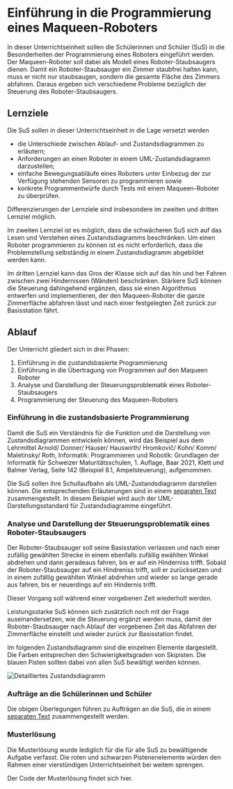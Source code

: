 # Einführung in die Programmierung eines Maqueen-Roboters

In dieser Unterrichtseinheit sollen die Schülerinnen und Schüler (SuS)
in die Besonderheiten der Programmierung eines Roboters eingeführt
werden. Der Maqueen-Roboter soll dabei als Modell eines
Roboter-Staubsaugers dienen. Damit ein Roboter-Staubsauger ein Zimmer
staubfrei halten kann, muss er nicht nur staubsaugen, sondern die
gesamte Fläche des Zimmers abfahren. Daraus ergeben sich verschiedene
Probleme bezüglich der Steuerung des Roboter-Staubsaugers.

## Lernziele

Die SuS sollen in dieser Unterrichtseinheit in die Lage versetzt werden 

- die Unterschiede zwischen Ablauf- und Zustandsdiagrammen zu erläutern;
- Anforderungen an einen Roboter in einem UML-Zustandsdiagramm darzustellen;
- einfache Bewegungsabläufe eines Roboters unter Einbezug der zur
  Verfügung stehenden Sensoren zu programmieren sowie
- konkrete Programmentwürfe durch Tests mit einem Maqueen-Roboter zu überprüfen.

Differenzierungen der Lernziele sind insbesondere im zweiten und dritten
Lernziel möglich.

Im zweiten Lernziel ist es möglich, dass die schwächeren SuS sich auf
das Lesen und Verstehen eines Zustandsdiagramms beschränken. Um einen
Roboter programmieren zu können ist es nicht erforderlich, dass die
Problemstellung selbständig in einem Zustandsdiagramm abgebildet werden
kann.

Im dritten Lernziel kann das Gros der Klasse sich auf das hin und her
Fahren zwischen zwei Hindernissen (Wänden) beschränken. Stärkere SuS
können die Steuerung dahingehend ergänzen, dass sie einen Algorithmus
entwerfen und implementieren, der den Maqueen-Roboter die ganze
Zimmerfläche abfahren lässt und nach einer festgelegten Zeit zurück zur
Basisstation fährt.

## Ablauf

Der Unterricht gliedert sich in drei Phasen:

1. Einführung in die zustandsbasierte Programmierung
2. Einführung in die Übertragung von Programmen auf den Maqueen Roboter 
3. Analyse und Darstellung der Steuerungsproblematik eines
   Roboter-Staubsaugers  
4. Programmierung der Steuerung des Maqueen-Roboters  

### Einführung in die zustandsbasierte Programmierung

Damit die SuS ein Verständnis für die Funktion und die Darstellung von
Zustandsdiagrammen entwickeln können, wird das Beispiel aus dem
Lehrmittel Arnold/ Donner/ Hauser/ Hauswirth/ Hromkovič/ Kohn/ Komm/
Maletinsky/ Roth, Informatik: Programmieren und Robotik: Grundlagen
der Informatik für Schweizer Maturitätsschulen, 1. Auflage, Baar 2021, Klett
und Balmer Verlag, Seite 142 (Beispiel 8.1, Ampelsteuerung),
aufgenommen.

Die SuS sollen ihre Schullaufbahn als UML-Zustandsdiagramm darstellen
können. Die entsprechenden Erläuterungen sind in einem
[separaten Text](kbw_laufbahn.md) 
zusammengestellt. In diesem Beispiel wird auch der
UML-Darstellungsstandard für Zustandsdiagramme eingeführt.

### Analyse und Darstellung der Steuerungsproblematik eines Roboter-Staubsaugers

Der Roboter-Staubsauger soll seine Basisstation verlassen und nach einer
zufällig gewählten Strecke in einem ebenfalls zufällig ewählten Winkel
abdrehen und dann geradeaus fahren, bis er auf ein Hinderniss trifft.
Sobald der Roboter-Staubsauger auf ein Hindreniss trifft, soll er
zurücksetzen und in einem zufällig gewählten Winkel abdrehen und wieder
so lange gerade aus fahren, bis er neuerdings auf ein Hindernis trifft.

Dieser Vorgang soll während einer vorgebenen Zeit wiederholt werden.

Leistungsstarke SuS können sich zusätzlich noch mit der Frage
auseinandersetzen, wie die Steuerung ergänzt werden muss, damit der
Roboter-Staubsauger nach Ablauf der vorgebenen Zeit das Abfahren der
Zimmerfläche einstellt und  wieder zurück zur Basisstation findet.

Im folgenden Zustandsdiagramm sind die einzelnen Elemente dargestellt. Die
Farben entsprechen den Schwierigkeitsgraden von Skipisten. Die blauen Pisten
sollten dabei von allen SuS bewältigt werden können.

![Detailliertes
Zustandsdiagramm](../visualisierungen/detailliertes_zustandsdiagramm.svg)

### Aufträge an die Schülerinnen und Schüler

Die obigen Überlegungen führen zu Aufträgen an die SuS, die in einem 
[separaten Text](auftraege.md) zusammengestellt werden.

### Musterlösung

Die Musterlösung wurde lediglich für die für alle SuS zu bewältigende Aufgabe
verfasst. Die roten und schwarzen Pistenenelemente würden den Rahmen einer
vierstündigen Unterrichtseinheit bei weitem sprengen.

Der Code der Musterlösung findet sich hier.

